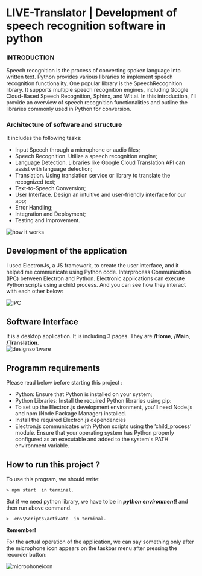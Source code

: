 # LIVE-Translator | Development of speech recognition software in python
### INTRODUCTION
Speech recognition is the process of converting spoken language into written text. Python provides various libraries to implement speech recognition functionality. One popular library is the SpeechRecognition library. It supports multiple speech recognition engines, including Google Cloud-Based Speech Recognition, Sphinx, and Wit.ai. In this introduction, I'll provide an overview of speech recognition functionalities and outline the libraries commonly used in Python for conversion.


### Architecture of software and structure
It includes the following tasks:
- Input Speech through a microphone or audio files;
- Speech Recognition. Utilize a speech recognition engine;
- Language Detection. Libraries like Google Cloud Translation API can assist with language detection;
- Translation. Using translation service or library to translate the recognized text;
- Text-to-Speech Conversion;
- User Interface. Design an intuitive and user-friendly interface for our app;
- Error Handling;
- Integration and Deployment;
- Testing and Improvement.
  
![how it works](https://github.com/GornizolCoder-GC/LIVE-Translator/assets/82934751/3633e343-2d9c-4249-9fff-d4dc2b58bfaa)


## Development of the application

I used ElectronJs, a JS framework, to create the user interface, and it helped me communicate using Python code. Interprocess Communication (IPC) between Electron and Python. Electronic applications can execute Python scripts using a child process. And you can see how they interact with each other below:

![IPC](https://github.com/GornizolCoder-GC/LIVE-Translator/assets/82934751/1da3bbed-0c5c-4fb1-9c6a-b8f3a1af8617)


## Software Interface

It is a desktop application. It is including 3 pages. They are **/Home**,  **/Main**,  **/Translation**.  
![designsoftware](https://github.com/GornizolCoder-GC/LIVE-Translator/assets/82934751/8a9381b6-31e7-4136-9c83-9db32a1fb8b9)

## Programm requirements

Please read below before starting this project :
- Python: Ensure that Python is installed on your system;
- Python Libraries: Install the required Python libraries using pip:
- To set up the Electron.js development environment, you'll need Node.js and npm (Node Package Manager) installed.
- Install the required Electron.js dependencies 	
- Electron.js communicates with Python scripts using the ’child_process’ module. Ensure that your operating system has Python properly configured as an executable and added to the system's PATH environment variable. 

## How to run this project ?

To use this program, we should write:
```terminal
> npm start  in terminal.
```
But if we need python library, we have to be in **_python environment_!** and then run above command.

```terminal
> .env\Scripts\activate  in terminal.
```

**Remember!**

For the actual operation of the application, we can say something only after the microphone icon appears on the taskbar menu after pressing the recorder button:

![microphoneicon](https://github.com/GornizolCoder-GC/LIVE-Translator/assets/82934751/3bfb138c-bbb3-49e3-b6e6-af76f6b366d6)




